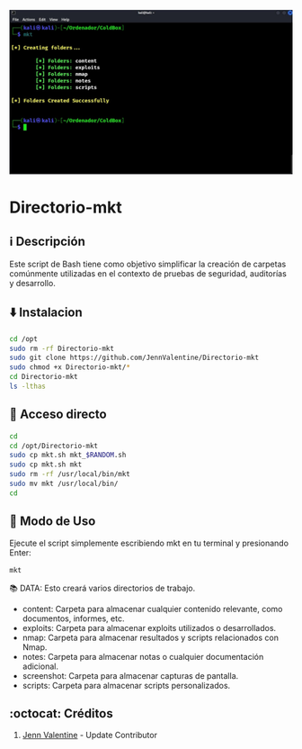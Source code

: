 ﻿![logo](https://github.com/JennValentine/Directorio-mkt/blob/main/Imagenes/Directorio-mkt.jpg)

# Directorio-mkt

## :information_source: Descripción
Este script de Bash tiene como objetivo simplificar la creación de 
carpetas comúnmente utilizadas en el contexto de pruebas de 
seguridad, auditorías y desarrollo.

## :arrow_down: Instalacion
```bash
cd /opt
sudo rm -rf Directorio-mkt
sudo git clone https://github.com/JennValentine/Directorio-mkt
sudo chmod +x Directorio-mkt/*
cd Directorio-mkt
ls -lthas
```

## :book: Acceso directo
```bash
cd
cd /opt/Directorio-mkt
sudo cp mkt.sh mkt_$RANDOM.sh
sudo cp mkt.sh mkt
sudo rm -rf /usr/local/bin/mkt
sudo mv mkt /usr/local/bin/
cd
```

## :hammer: Modo de Uso

Ejecute el script simplemente escribiendo mkt en tu terminal y presionando Enter:

```bash
mkt
```
:books: DATA: Esto creará varios directorios de trabajo.

-  content: Carpeta para almacenar cualquier contenido relevante, como documentos, informes, etc.
-  exploits: Carpeta para almacenar exploits utilizados o desarrollados.
-  nmap: Carpeta para almacenar resultados y scripts relacionados con Nmap.
-  notes: Carpeta para almacenar notas o cualquier documentación adicional.
-  screenshot: Carpeta para almacenar capturas de pantalla.
-  scripts: Carpeta para almacenar scripts personalizados.

## :octocat: Créditos
1. [Jenn Valentine](https://t.me/JennValentine) - Update Contributor